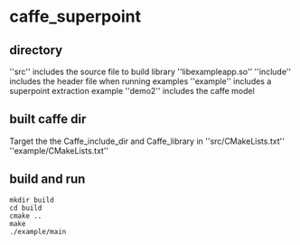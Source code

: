 # caffe_superpoint

## directory

''src'' includes  the  source file to build library ''libexampleapp.so''
''include'' includes the header file when running examples
''example'' includes a superpoint extraction example
''demo2'' includes the caffe model

## built caffe dir

Target the the Caffe_include_dir and Caffe_library in ''src/CMakeLists.txt'' ''example/CMakeLists.txt''

## build and run

```
mkdir build
cd build
cmake ..
make
./example/main
```
